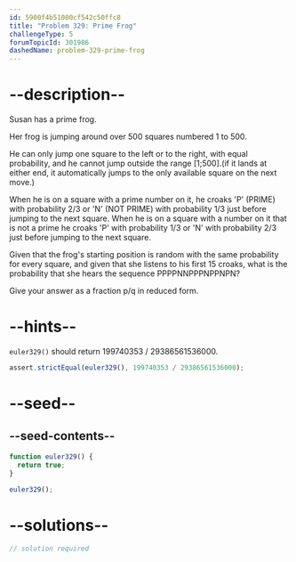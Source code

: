 ```yaml
---
id: 5900f4b51000cf542c50ffc8
title: "Problem 329: Prime Frog"
challengeType: 5
forumTopicId: 301986
dashedName: problem-329-prime-frog
---
```


# --description--

Susan has a prime frog.

Her frog is jumping around over 500 squares numbered 1 to 500.

He can only jump one square to the left or to the right, with equal probability, and he cannot jump outside the range \[1;500].(if it lands at either end, it automatically jumps to the only available square on the next move.)

When he is on a square with a prime number on it, he croaks 'P' (PRIME) with probability 2/3 or 'N' (NOT PRIME) with probability 1/3 just before jumping to the next square. When he is on a square with a number on it that is not a prime he croaks 'P' with probability 1/3 or 'N' with probability 2/3 just before jumping to the next square.

Given that the frog's starting position is random with the same probability for every square, and given that she listens to his first 15 croaks, what is the probability that she hears the sequence PPPPNNPPPNPPNPN?

Give your answer as a fraction p/q in reduced form.

# --hints--

`euler329()` should return 199740353 / 29386561536000.

```js
assert.strictEqual(euler329(), 199740353 / 29386561536000);
```

# --seed--

## --seed-contents--

```js
function euler329() {
  return true;
}

euler329();
```

# --solutions--

```js
// solution required
```
